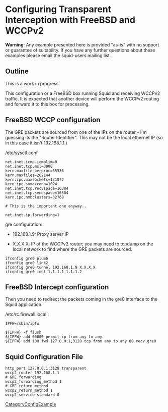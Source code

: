 # Configuring Transparent Interception with FreeBSD and WCCPv2

**Warning**: Any example presented here is provided "as-is" with no
support or guarantee of suitability. If you have any further questions
about these examples please email the squid-users mailing list.

## Outline

This is a work in progress.

This configuration or a FreeBSD box running Squid and receiving WCCPv2
traffic. It is expected that another device will perform the WCCPv2
routing and forward it to this box for processing.

## FreeBSD WCCP configuration

The GRE packets are sourced from one of the IPs on the router - I'm
guessing its the "Router Identifier". This may not be the local ethernet
IP (so in this case it isn't 192.168.1.1.)

/etc/sysctl.conf

    net.inet.icmp.icmplim=0
    net.inet.tcp.msl=3000
    kern.maxfilesperproc=65536
    kern.maxfiles=262144
    kern.ipc.maxsockets=131072
    kern.ipc.somaxconn=1024
    net.inet.tcp.recvspace=16384
    net.inet.tcp.sendspace=16384
    kern.ipc.nmbclusters=32768
    
    # This is the important one anyway..
    
    net.inet.ip.forwarding=1

gre configuration:

  - 192.168.1.9: Proxy server IP

  - X.X.X.X: IP of the WCCPv2 router; you may need to tcpdump on the
    local network to find where the GRE packets are sourced.

<!-- end list -->

    ifconfig gre0 plumb
    ifconfig gre0 link2
    ifconfig gre0 tunnel 192.168.1.9 X.X.X.X
    ifconfig gre0 inet 1.1.1.1 1.1.1.2

## FreeBSD Intercept configuration

Then you need to redirect the packets coming in the gre0 interface to
the Squid application.

/etc/rc.firewall.local :

    IPFW=/sbin/ipfw
    
    ${IPFW} -f flush
    ${IPFW} add 60000 permit ip from any to any
    ${IPFW} add 100 fwd 127.0.0.1,3128 tcp from any to any 80 recv gre0

## Squid Configuration File

    http_port 127.0.0.1:3128 transparent
    wccp2_router 192.168.1.1
    # GRE forwarding
    wccp2_forwarding_method 1
    # GRE return method
    wccp2_return_method 1
    wccp2_service standard 0

[CategoryConfigExample](https://wiki.squid-cache.org/action/show/ConfigExamples/Intercept/FreeBsdWccp2Receiver/CategoryConfigExample#)
